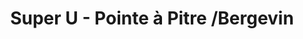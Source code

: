 ---
title: "Super U - Pointe à Pitre /Bergevin"
url: /pointe-a-pitre/super-u-pointe-a-pitre-bergevin/
shop: supermarché
---